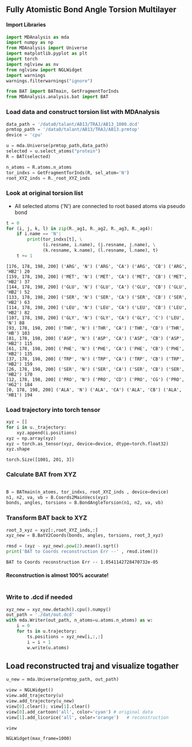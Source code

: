 ## Fully Atomistic Bond Angle Torsion Multilayer

#### Import Libraries


```python
import MDAnalysis as mda
import numpy as np
from MDAnalysis import Universe
import matplotlib.pyplot as plt
import torch
import nglview as nv
from nglview import NGLWidget
import warnings
warnings.filterwarnings("ignore")

from BAT import BATmain, GetFragmentTorInds
from MDAnalysis.analysis.bat import BAT
```


    


### Load data and construct torsion list with MDAnalysis


```python
data_path = '/data0/talant/AB13/TRAJ/AB13_1000.dcd'
prmtop_path = '/data0/talant/AB13/TRAJ/AB13.prmtop'
device = 'cpu'

u = mda.Universe(prmtop_path,data_path)
selected = u.select_atoms("protein")
R = BAT(selected)

n_atoms = R.atoms.n_atoms 
tor_indxs = GetFragmentTorInds(R, sel_atom='N')
root_XYZ_inds = R._root_XYZ_inds
```

### Look at original torsion list

* All selected atoms ('N') are connected to root based atoms via pseudo bond


```python
t = 0
for (i, j, k, l) in zip(R._ag1, R._ag2, R._ag3, R._ag4):
    if i.name == 'N':
        print(tor_indxs[t], \
              (i.resname, i.name), (j.resname, j.name), \
              (k.resname, k.name), (l.resname, l.name), t)
    t += 1    
```

    [176, 178, 198, 200] ('ARG', 'N') ('ARG', 'CA') ('ARG', 'CB') ('ARG', 'HB2') 20
    [159, 178, 198, 200] ('MET', 'N') ('MET', 'CA') ('MET', 'CB') ('MET', 'HB2') 37
    [144, 178, 198, 200] ('GLU', 'N') ('GLU', 'CA') ('GLU', 'CB') ('GLU', 'HB2') 52
    [133, 178, 198, 200] ('SER', 'N') ('SER', 'CA') ('SER', 'CB') ('SER', 'HB2') 63
    [114, 178, 198, 200] ('LEU', 'N') ('LEU', 'CA') ('LEU', 'CB') ('LEU', 'HB2') 82
    [107, 178, 198, 200] ('GLY', 'N') ('GLY', 'CA') ('GLY', 'C') ('LEU', 'N') 88
    [93, 178, 198, 200] ('THR', 'N') ('THR', 'CA') ('THR', 'CB') ('THR', 'HB') 103
    [81, 178, 198, 200] ('ASP', 'N') ('ASP', 'CA') ('ASP', 'CB') ('ASP', 'HB2') 115
    [61, 178, 198, 200] ('PHE', 'N') ('PHE', 'CA') ('PHE', 'CB') ('PHE', 'HB2') 135
    [37, 178, 198, 200] ('TRP', 'N') ('TRP', 'CA') ('TRP', 'CB') ('TRP', 'HB2') 159
    [26, 178, 198, 200] ('SER', 'N') ('SER', 'CA') ('SER', 'CB') ('SER', 'HB2') 170
    [12, 178, 198, 200] ('PRO', 'N') ('PRO', 'CD') ('PRO', 'CG') ('PRO', 'HG2') 184
    [0, 178, 198, 200] ('ALA', 'N') ('ALA', 'CA') ('ALA', 'CB') ('ALA', 'HB1') 194


### Load trajectory into torch tensor


```python
xyz = []
for i in u._trajectory:
    xyz.append(i.positions)
xyz = np.array(xyz)
xyz = torch.as_tensor(xyz, device=device, dtype=torch.float32)
xyz.shape
```




    torch.Size([1001, 201, 3])



### Calculate BAT from XYZ


```python

```


```python
B = BATmain(n_atoms, tor_indxs, root_XYZ_inds , device=device)    
n1, n2, va, vb = B.Coords2MainVecs(xyz)
bonds, angles, torsions = B.BondAngleTorsion(n1, n2, va, vb)
```

### Transform BAT back to XYZ


```python
root_3_xyz = xyz[:,root_XYZ_inds,:]
xyz_new = B.BatV2Coords(bonds, angles, torsions, root_3_xyz)
```


```python
rmsd = (xyz - xyz_new).pow(2).mean().sqrt()
print('BAT to Coords reconstruction Err --' , rmsd.item())
```

    BAT to Coords reconstruction Err -- 1.0541142728470732e-05


#### Reconstruction is almost 100% accurate!


```python

```

### Write to .dcd if needed


```python
xyz_new = xyz_new.detach().cpu().numpy()
out_path = './dat/out.dcd'
with mda.Writer(out_path, n_atoms=u.atoms.n_atoms) as w:
    i = 0
    for ts in u.trajectory:
        ts.positions = xyz_new[i,:,:]
        i = i + 1
        w.write(u.atoms)
```

## Load reconstructed traj and visualize togather


```python
u_new = mda.Universe(prmtop_path, out_path)
```


```python
view = NGLWidget()
view.add_trajectory(u)
view.add_trajectory(u_new)
view[0].clear(); view[1].clear() 
view[0].add_cartoon('all', color='cyan') # original data
view[1].add_licorice('all', color='orange')   # reconstruction
```


```python
view
```


    NGLWidget(max_frame=1000)



```python

```


```python

```


```python

```
